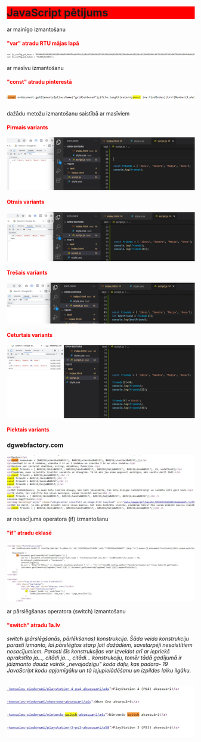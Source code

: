 <!DOCTYPE html>
<html>
<head>

</head>
<body>

<h1 style="background-color:rgb(255, 0, 0);">JavaScript pētijums</h1>
<p>ar mainīgo izmantošanu</p>
<h4 style="color:red;">"var" atradu RTU mājas lapā</h4>
<img src="var.jpg" >

<p>ar masīvu izmantošanu</p>
<h4 style="color:red;">"const" atradu pinterestā</h4>
<img src="const.jpg">

<p>dažādu metožu izmantošanu saistībā ar masīviem</p>
<h4 style="color:red;">Pirmais variants </h4>
<img src="pirma.jpg">

<h4 style="color:red;">Otrais variants </h4>
<img src="otrais.jpg">

<h4 style="color:red;">Trešais variants </h4>
<img src="tresa.jpg">

<h4 style="color:red;">Ceturtais variants </h4>
<img src="ceturta.jpg">

<h4 style="color:red;">Piektais variants </h4>
<h3>dgwebfactory.com</h3>
<img src="piektais.jpg">

<p>ar nosacījuma operatora (if) izmantošanu</p>
<h4 style="color:red;">"if" atradu eklasē</h4>
<img src="if.jpg">

<p>ar pārslēgšanas operatora (switch) izmantošanu</p>
<h4 style="color:red;">"switch" atradu 1a.lv</h4>
<h6>switch (pārslēgšanās, pārlēkšanas) konstrukcija. Šāda veida konstrukciju parasti izmanto, lai pārslēgtos starp ļoti dažādiem, savstarpēji nesaistītiem nosacījumiem. Parasti šīs konstrukcijas var izveidot arī ar iepriekš aprakstīto ja…, citādi ja…, citādi… konstrukciju, tomēr tādā gadījumā ir jāizmanto daudz vairāk „nevajadzīgu” koda daļu, kas padara- 19 JavaScript kodu apjomīgāku un tā lejupielādēšanu un izpildes laiku ilgāku.</h6>
<img src="switch.jpg">
</body>
</html>